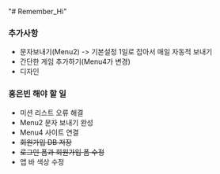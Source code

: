 "# Remember_Hi" 

### 추가사항
  - 문자보내기(Menu2) -> 기본설정 1일로 잡아서 매일 자동적 보내기
  - 간단한 게임 추가하기(Menu4가 변경)
  - 디자인 

### 홍은빈 해야 할 일
  - 미션 리스트 오류 해결
  - Menu2 문자 보내기 완성
  - Menu4 사이트 연결
  - ~~회원가입 DB 저장~~
  - ~~로그인 폼과 회원가입 폼 수정~~
  - 앱 바 색상 수정
